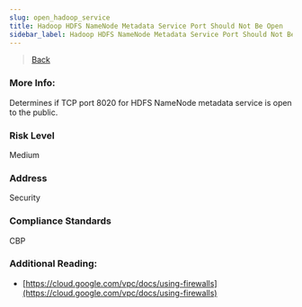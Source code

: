 ```yaml
---
slug: open_hadoop_service
title: Hadoop HDFS NameNode Metadata Service Port Should Not Be Open
sidebar_label: Hadoop HDFS NameNode Metadata Service Port Should Not Be Open
---
```

> [Back](../../gcpvpcmonitoring)

### More Info:
Determines if TCP port 8020 for HDFS NameNode metadata service is open to the public.

### Risk Level
Medium

### Address
Security

### Compliance Standards
CBP

### Additional Reading:
- [https://cloud.google.com/vpc/docs/using-firewalls](https://cloud.google.com/vpc/docs/using-firewalls) 
